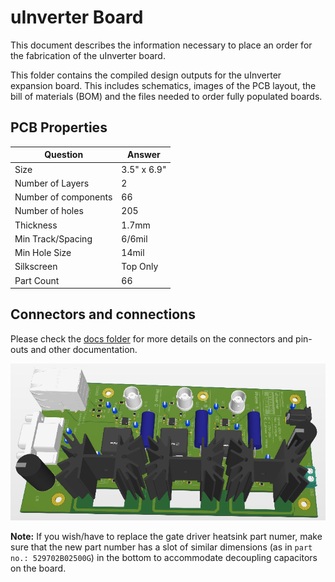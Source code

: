# uInverter Board

This document describes the information necessary to place an order for the fabrication of the uInverter board.  

This folder contains the compiled design outputs for the uInverter expansion board. This includes schematics, images of the PCB layout, the bill of materials (BOM) and the files needed to order fully populated boards. 

## PCB Properties
| Question          | Answer        |
|-------------------|---------------|
| Size              | 3.5" x 6.9"   |
| Number of Layers  | 2             |
| Number of components | 66         |
|Number of holes    | 205           |
| Thickness         | 1.7mm         |
| Min Track/Spacing | 6/6mil          |
| Min Hole Size     | 14mil           |
| Silkscreen        | Top Only      |
| Part Count        | 66            |


## Connectors and connections

Please check the [docs folder](../docs/) for more details on the connectors and pin-outs and other documentation.


![PCB 3D](snapshots/FV01.PNG)

**Note:** If you wish/have to replace the gate driver heatsink part numer, make sure that the new part number has a slot of similar dimensions (as in `part no.: 529702B02500G`) in the bottom to accommodate decoupling capacitors on the board.

